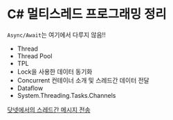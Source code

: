 # C# 멀티스레드 프로그래밍 정리

`Async/Await`는 여기에서 다루지 않음!!

- Thread
- Thread Pool
- TPL
- Lock을 사용한 데이터 동기화
- Concurrent 컨테이너 소개 및 스레드간 데이터 전달 
- Dataflow
- System.Threading.Tasks.Channels
  
   
[닷넷에서의 스레드간 메시지 전송](https://docs.google.com/presentation/d/e/2PACX-1vQUo7eSqaA4kVXhqE7pVvB5jupebsvJjwS6BnbUQI0zw4MgEvb-Z9yrmz5nRnC_YdlDP-bpOoBrImnT/pub?start=false&loop=false&delayms=3000 )     